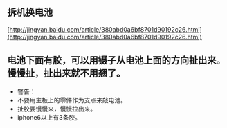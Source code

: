 ## 拆机换电池
[http://jingyan.baidu.com/article/380abd0a6bf8701d90192c26.html](http://jingyan.baidu.com/article/380abd0a6bf8701d90192c26.html)
## 电池下面有胶，可以用镊子从电池上面的方向扯出来。慢慢扯，扯出来就不用翘了。
* 警告：
* 不要用主板上的零件作为支点来敲电池。
* 扯胶要慢慢来，慢慢拉出来。
* iphone6以上有3条胶。
